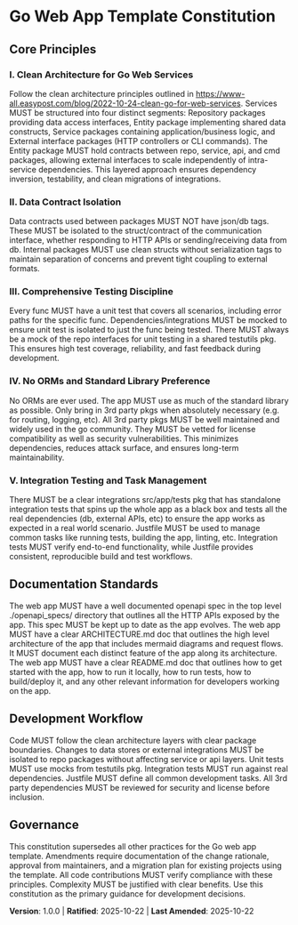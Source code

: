<!--
Sync Impact Report:
- Version change: none → 1.0.0
- Added principles: I. Clean Architecture for Go Web Services, II. Data Contract Isolation, III. Comprehensive Testing Discipline, IV. No ORMs and Standard Library Preference, V. Integration Testing and Task Management
- Added sections: Documentation Standards, Development Workflow
- Removed sections: none
- Templates requiring updates: none
- Follow-up TODOs: none
-->
# Go Web App Template Constitution

## Core Principles

### I. Clean Architecture for Go Web Services
Follow the clean architecture principles outlined in https://www-all.easypost.com/blog/2022-10-24-clean-go-for-web-services. Services MUST be structured into four distinct segments: Repository packages providing data access interfaces, Entity package implementing shared data constructs, Service packages containing application/business logic, and External interface packages (HTTP controllers or CLI commands). The Entity package MUST hold contracts between repo, service, api, and cmd packages, allowing external interfaces to scale independently of intra-service dependencies. This layered approach ensures dependency inversion, testability, and clean migrations of integrations.

### II. Data Contract Isolation
Data contracts used between packages MUST NOT have json/db tags. These MUST be isolated to the struct/contract of the communication interface, whether responding to HTTP APIs or sending/receiving data from db. Internal packages MUST use clean structs without serialization tags to maintain separation of concerns and prevent tight coupling to external formats.

### III. Comprehensive Testing Discipline
Every func MUST have a unit test that covers all scenarios, including error paths for the specific func. Dependencies/integrations MUST be mocked to ensure unit test is isolated to just the func being tested. There MUST always be a mock of the repo interfaces for unit testing in a shared testutils pkg. This ensures high test coverage, reliability, and fast feedback during development.

### IV. No ORMs and Standard Library Preference
No ORMs are ever used. The app MUST use as much of the standard library as possible. Only bring in 3rd party pkgs when absolutely necessary (e.g. for routing, logging, etc). All 3rd party pkgs MUST be well maintained and widely used in the go community. They MUST be vetted for license compatibility as well as security vulnerabilities. This minimizes dependencies, reduces attack surface, and ensures long-term maintainability.

### V. Integration Testing and Task Management
There MUST be a clear integrations src/app/tests pkg that has standalone integration tests that spins up the whole app as a black box and tests all the real dependencies (db, external APIs, etc) to ensure the app works as expected in a real world scenario. Justfile MUST be used to manage common tasks like running tests, building the app, linting, etc. Integration tests MUST verify end-to-end functionality, while Justfile provides consistent, reproducible build and test workflows.

## Documentation Standards

The web app MUST have a well documented openapi spec in the top level ./openapi_specs/ directory that outlines all the HTTP APIs exposed by the app. This spec MUST be kept up to date as the app evolves. The web app MUST have a clear ARCHITECTURE.md doc that outlines the high level architecture of the app that includes mermaid diagrams and request flows. It MUST document each distinct feature of the app along its architecture. The web app MUST have a clear README.md doc that outlines how to get started with the app, how to run it locally, how to run tests, how to build/deploy it, and any other relevant information for developers working on the app.

## Development Workflow

Code MUST follow the clean architecture layers with clear package boundaries. Changes to data stores or external integrations MUST be isolated to repo packages without affecting service or api layers. Unit tests MUST use mocks from testutils pkg. Integration tests MUST run against real dependencies. Justfile MUST define all common development tasks. All 3rd party dependencies MUST be reviewed for security and license before inclusion.

## Governance

This constitution supersedes all other practices for the Go web app template. Amendments require documentation of the change rationale, approval from maintainers, and a migration plan for existing projects using the template. All code contributions MUST verify compliance with these principles. Complexity MUST be justified with clear benefits. Use this constitution as the primary guidance for development decisions.

**Version**: 1.0.0 | **Ratified**: 2025-10-22 | **Last Amended**: 2025-10-22
